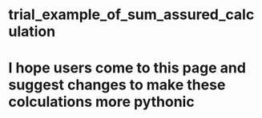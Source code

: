 # trial_example_of_sum_assured_calculation
# I hope users come to this page and suggest changes to make these colculations more pythonic
